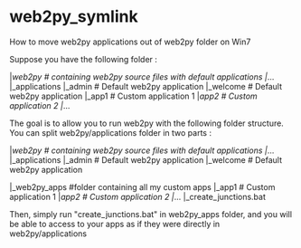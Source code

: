 web2py_symlink
==============

How to move web2py applications out of web2py folder on Win7

Suppose you have the following folder : 

|_web2py # containing web2py source files with default applications
   |_...  
   |_applications
      |_admin # Default web2py application
      |_welcome # Default web2py application
      |_app1 # Custom application 1
      |_app2 # Custom application 2
      |_...

The goal is to allow you to run web2py with the following folder structure. 
You can split web2py/applications folder in two parts :

|_web2py # containing web2py source files with default applications
   |_...  
   |_applications
      |_admin # Default web2py application
      |_welcome # Default web2py application


|_web2py_apps #folder containing all my custom apps
    |_app1 # Custom application 1
    |_app2 # Custom application 2
    |_...
    |_create_junctions.bat
    
Then, simply run "create_junctions.bat" in web2py_apps folder, and you will be able to access to your apps as if they were directly in web2py/applications

